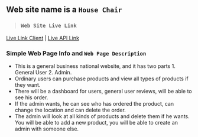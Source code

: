 ## Web site name is a `House Chair`

> ### `Web Site Live Link`

[Live Link Client](https://assignment-12-345f8.web.app) |
[Live API Link](https://lit-badlands-47254.herokuapp.com)

### Simple Web Page Info and `Web Page Description`

- This is a general business national website, and it has two parts 1. General User 2. Admin.
- Ordinary users can purchase products and view all types of products if they want.
- There will be a dashboard for users, general user reviews, will be able to see his order.
- If the admin wants, he can see who has ordered the product, can change the location and can delete the order.
- The admin will look at all kinds of products and delete them if he wants. You will be able to add a new product, you will be able to create an admin with someone else.
